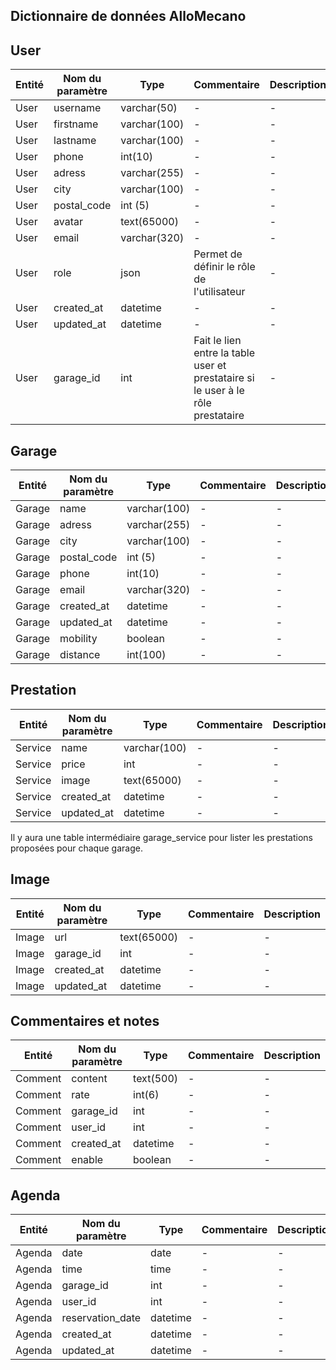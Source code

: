 ## Dictionnaire de données AlloMecano

## User
Entité | Nom du paramètre | Type | Commentaire | Description |
-|-|-|-|-|
User | username | varchar(50) |-|-|
User | firstname | varchar(100) |-|-|
User | lastname | varchar(100) |-|-|
User | phone | int(10) |-|-|
User | adress | varchar(255) |-|-|
User | city | varchar(100) |-|-|
User | postal_code | int (5) |-|-|
User | avatar | text(65000) |-|-|
User | email | varchar(320) |-|-|
User | role | json | Permet de définir le rôle de l'utilisateur |-|
User | created_at | datetime |-|-|
User | updated_at | datetime |-|-|
User | garage_id | int | Fait le lien entre la table user et prestataire si le user à le rôle prestataire |-|

## Garage
Entité | Nom du paramètre | Type | Commentaire | Description |
-|-|-|-|-|
Garage | name | varchar(100) |-|-|
Garage | adress | varchar(255) |-|-|
Garage | city | varchar(100) |-|-|
Garage | postal_code | int (5) |-|-|
Garage | phone | int(10) |-|-|
Garage | email | varchar(320) |-|-|
Garage | created_at | datetime |-|-|
Garage | updated_at | datetime |-|-|
Garage | mobility | boolean |-|-|
Garage | distance | int(100) |-|-|

## Prestation
Entité | Nom du paramètre | Type | Commentaire | Description |
-|-|-|-|-|
Service | name |varchar(100)|-|-|
Service | price |int|-|-|
Service | image | text(65000) |-|-|
Service | created_at | datetime |-|-|
Service | updated_at | datetime |-|-|

Il y aura une table intermédiaire garage_service pour lister les prestations proposées pour chaque garage.


## Image
Entité | Nom du paramètre | Type | Commentaire | Description |
-|-|-|-|-|
Image | url | text(65000) |-|-|
Image | garage_id | int |-|-|
Image | created_at | datetime |-|-|
Image | updated_at | datetime |-|-|

## Commentaires et notes
Entité | Nom du paramètre | Type | Commentaire | Description |
-|-|-|-|-|
Comment | content | text(500) |-|-|
Comment | rate | int(6) |-|-|
Comment | garage_id | int |-|-|
Comment | user_id | int |-|-|
Comment | created_at | datetime |-|-|
Comment | enable | boolean |-|-|

## Agenda
Entité | Nom du paramètre | Type | Commentaire | Description |
-|-|-|-|-|
Agenda | date | date |-|-|
Agenda | time | time |-|-|
Agenda | garage_id |int|-|-|
Agenda | user_id |int|-|-|
Agenda | reservation_date | datetime |-|-|
Agenda | created_at | datetime |-|-|
Agenda | updated_at | datetime |-|-|